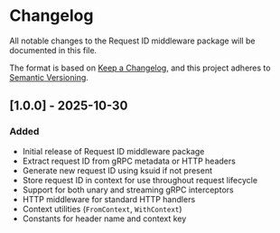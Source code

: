 # Changelog

All notable changes to the Request ID middleware package will be documented in this file.

The format is based on [Keep a Changelog](https://keepachangelog.com/en/1.0.0/),
and this project adheres to [Semantic Versioning](https://semver.org/spec/v2.0.0.html).

## [1.0.0] - 2025-10-30

### Added

- Initial release of Request ID middleware package
- Extract request ID from gRPC metadata or HTTP headers
- Generate new request ID using ksuid if not present
- Store request ID in context for use throughout request lifecycle
- Support for both unary and streaming gRPC interceptors
- HTTP middleware for standard HTTP handlers
- Context utilities (`FromContext`, `WithContext`)
- Constants for header name and context key
